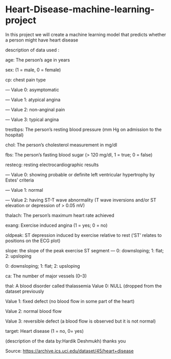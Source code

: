 # Heart-Disease-machine-learning-project

In this project we will create a machine learning model that predicts whether a person might have heart disease


description of data used :

age: The person’s age in years

sex: (1 = male, 0 = female)

cp: chest pain type

— Value 0: asymptomatic

— Value 1: atypical angina

— Value 2: non-anginal pain

— Value 3: typical angina

trestbps: The person’s resting blood pressure (mm Hg on admission to the hospital)

chol: The person’s cholesterol measurement in mg/dl

fbs: The person’s fasting blood sugar (> 120 mg/dl, 1 = true; 0 = false)

restecg: resting electrocardiographic results

— Value 0: showing probable or definite left ventricular hypertrophy by Estes’ criteria

— Value 1: normal

— Value 2: having ST-T wave abnormality (T wave inversions and/or ST elevation or depression of > 0.05 mV)

thalach: The person’s maximum heart rate achieved

exang: Exercise induced angina (1 = yes; 0 = no)

oldpeak: ST depression induced by exercise relative to rest (‘ST’ relates to positions on the ECG plot)

slope: the slope of the peak exercise ST segment — 0: downsloping; 1: flat; 2: upsloping

0: downsloping; 1: flat; 2: upsloping

ca: The number of major vessels (0–3)

thal: A blood disorder called thalassemia Value 0: NULL (dropped from the dataset previously

Value 1: fixed defect (no blood flow in some part of the heart)

Value 2: normal blood flow

Value 3: reversible defect (a blood flow is observed but it is not normal)

target: Heart disease (1 = no, 0= yes)




(description of the data by:Hardik Deshmukh) thanks you

Source: https://archive.ics.uci.edu/dataset/45/heart+disease
